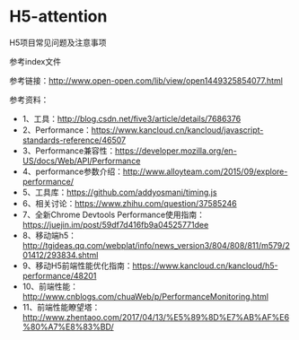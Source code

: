 # H5-attention

H5项目常见问题及注意事项

参考index文件

参考链接：http://www.open-open.com/lib/view/open1449325854077.html


参考资料：

 * 1、工具：http://blog.csdn.net/five3/article/details/7686376
 * 2、Performance：https://www.kancloud.cn/kancloud/javascript-standards-reference/46507
 * 3、Performance兼容性：https://developer.mozilla.org/en-US/docs/Web/API/Performance
 * 4、performance参数介绍：http://www.alloyteam.com/2015/09/explore-performance/
 * 5、工具库：https://github.com/addyosmani/timing.js
 * 6、相关讨论：https://www.zhihu.com/question/37585246
 * 7、全新Chrome Devtools Performance使用指南：https://juejin.im/post/59df7d416fb9a04525771dee
 * 8、移动端h5：http://tgideas.qq.com/webplat/info/news_version3/804/808/811/m579/201412/293834.shtml
 * 9、移动H5前端性能优化指南：https://www.kancloud.cn/kancloud/h5-performance/48201
 * 10、前端性能：http://www.cnblogs.com/chuaWeb/p/PerformanceMonitoring.html
 * 11、前端性能瞭望塔：http://www.zhentaoo.com/2017/04/13/%E5%89%8D%E7%AB%AF%E6%80%A7%E8%83%BD/

